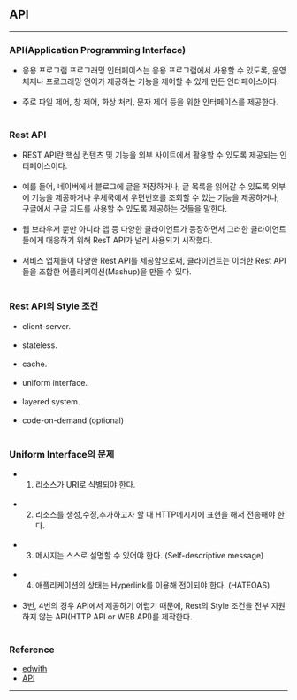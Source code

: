 API
---

---

### API(Application Programming Interface)<br>

-	응용 프로그램 프로그래밍 인터페이스는 응용 프로그램에서 사용할 수 있도록, 운영 체제나 프로그래밍 언어가 제공하는 기능을 제어할 수 있게 만든 인터페이스이다.<br><br>
-	주로 파일 제어, 창 제어, 화상 처리, 문자 제어 등을 위한 인터페이스를 제공한다.<br><br>

### Rest API<br>

-	REST API란 핵심 컨텐츠 및 기능을 외부 사이트에서 활용할 수 있도록 제공되는 인터페이스이다.<br><br>
-	예를 들어, 네이버에서 블로그에 글을 저장하거나, 글 목록을 읽어갈 수 있도록 외부에 기능을 제공하거나 우체국에서 우편번호를 조회할 수 있는 기능을 제공하거나, 구글에서 구글 지도를 사용할 수 있도록 제공하는 것들을 말한다.<br><br>
-	웹 브라우저 뿐만 아니라 앱 등 다양한 클라이언트가 등장하면서 그러한 클라이언트들에게 대응하기 위해 ResT API가 널리 사용되기 시작했다.<br><br>
-	서비스 업체들이 다양한 Rest API를 제공함으로써, 클라이언트는 이러한 Rest API들을 조합한 어플리케이션(Mashup)을 만들 수 있다.<br><br>

### Rest API의 Style 조건<br>

-	client-server.<br><br>
-	stateless.<br><br>
-	cache.<br><br>
-	uniform interface.<br><br>
-	layered system.<br><br>
-	code-on-demand (optional)<br><br>

### Uniform Interface의 문제<br>

-	1. 리소스가 URI로 식별되야 한다.<br><br>
-	2. 리소스를 생성,수정,추가하고자 할 때 HTTP메시지에 표현을 해서 전송해야 한다.<br><br>
-	3. 메시지는 스스로 설명할 수 있어야 한다. (Self-descriptive message)<br><br>
-	4. 애플리케이션의 상태는 Hyperlink를 이용해 전이되야 한다. (HATEOAS)<br><br>
-	3번, 4번의 경우 API에서 제공하기 어렵기 때문에, Rest의 Style 조건을 전부 지원하지 않는 API(HTTP API or WEB API)를 제작한다.<br><br>

### Reference<br>

-	[edwith](https://www.edwith.org/boostcourse-web/lecture/16740/)<br>
-	[API](https://ko.wikipedia.org/wiki/API)

---
